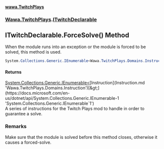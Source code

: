 #### [wawa.TwitchPlays](index.md 'index')
### [Wawa.TwitchPlays](Wawa.TwitchPlays.md 'Wawa.TwitchPlays').[ITwitchDeclarable](ITwitchDeclarable.md 'Wawa.TwitchPlays.ITwitchDeclarable')

## ITwitchDeclarable.ForceSolve() Method

When the module runs into an exception or the module is forced to be solved, this method is used.

```csharp
System.Collections.Generic.IEnumerable<Wawa.TwitchPlays.Domains.Instruction> ForceSolve();
```

#### Returns
[System.Collections.Generic.IEnumerable&lt;](https://docs.microsoft.com/en-us/dotnet/api/System.Collections.Generic.IEnumerable-1 'System.Collections.Generic.IEnumerable`1')[Instruction](Instruction.md 'Wawa.TwitchPlays.Domains.Instruction')[&gt;](https://docs.microsoft.com/en-us/dotnet/api/System.Collections.Generic.IEnumerable-1 'System.Collections.Generic.IEnumerable`1')  
A series of instructions for the Twitch Plays mod to handle in order to guarantee a solve.

### Remarks
  
Make sure that the module is solved before this method closes, otherwise it causes a forced-solve.